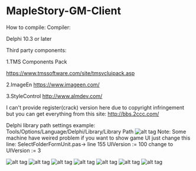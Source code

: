 # MapleStory-GM-Client
How to compile:
Compiler:

Delphi 10.3 or later

Third party components:

1.TMS Components Pack

https://www.tmssoftware.com/site/tmsvcluipack.asp

2.ImageEn
https://www.imageen.com/

3.StyleControl
http://www.almdev.com/

I can't provide register(crack) version here due to copyright infringement but you can get everything from this site: http://bbs.2ccc.com/

Delphi library  path settings example:
Tools/Options/Language/Delphi/Library/Library Path
![alt tag](https://i.imgur.com/L5K4MJE.jpg"")
Note:
Some machine have weired problem if you want to show game UI just change this line:
SelectFolderFormUnit.pas-> line 155
UIVersion := 100 change to  UIVersion := 3

![alt tag](https://i.imgur.com/zr8EXFy.jpg"")
![alt tag](https://i.imgur.com/bfg2x8K.jpg"")
![alt tag](https://i.imgur.com/6Lkjkfv.jpg"")
![alt tag](https://i.imgur.com/Vep2nUb.jpg"")
![alt tag](https://i.imgur.com/xJo1foC.jpg"")
![alt tag](https://i.imgur.com/vB4bceS.jpg " ")
![alt tag](https://i.imgur.com/VbfDRVw.jpg "")

